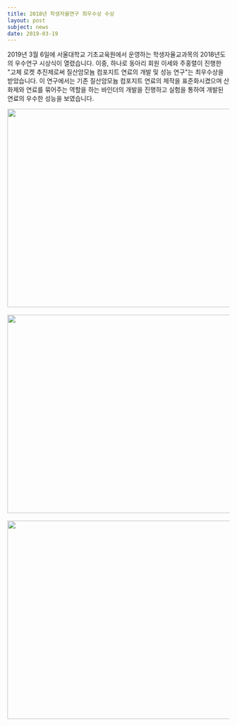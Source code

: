 ```yaml
---
title: 2018년 학생자율연구 최우수상 수상
layout: post
subject: news
date: 2019-03-19
---
```

2019년 3월 6일에 서울대학교 기초교육원에서 운영하는 학생자율교과목의 2018년도의 우수연구 시상식이 열렸습니다. 이중, 하나로 동아리 회원 이세와 주홍렬이 진행한 "고체 로켓 추진제로써 질산암모늄 컴포지트 연료의 개발 및 성능 연구"는 최우수상을 받았습니다. 
이 연구에서는 기존 질산암모늄 컴포지트 연료의 제작을 표준화시켰으며 산화제와 연료를 묶어주는 역할을 하는 바인더의 개발을 진행하고 실험을 통하여 개발된 연료의 우수한 성능을 보였습니다. 

<img src="https://github.com/Sally271/hanaro.github.io/blob/master/assets/%ED%95%99%EC%9E%90%EC%97%B0%20%EC%88%98%EC%83%81%20(1).jpg" width="598" height="450"/>
<br/><br/>

<img src="https://github.com/Sally271/hanaro.github.io/blob/master/assets/%ED%95%99%EC%9E%90%EC%97%B0%20%EC%88%98%EC%83%81%20(2).jpg" width="598" height="450"/>
<br/><br/>

<img src="https://github.com/Sally271/hanaro.github.io/blob/master/assets/%ED%95%99%EC%9E%90%EC%97%B0%20%EC%88%98%EC%83%81%20(3).jpg" width="598" height="450"/>
<br/><br/>
